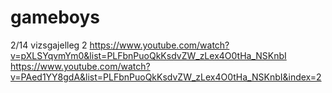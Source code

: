 # gameboys
2/14 vizsgajelleg 2
https://www.youtube.com/watch?v=pXLSYqvmYm0&list=PLFbnPuoQkKsdvZW_zLex4O0tHa_NSKnbI
https://www.youtube.com/watch?v=PAed1YY8gdA&list=PLFbnPuoQkKsdvZW_zLex4O0tHa_NSKnbI&index=2
